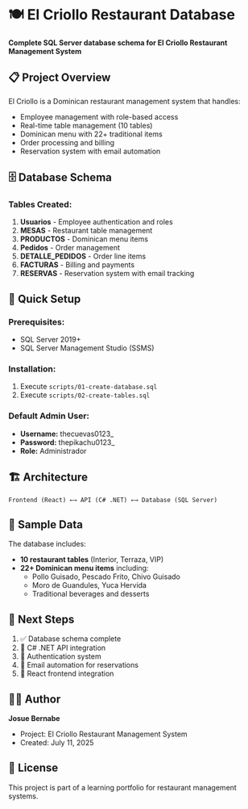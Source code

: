 # 🍽️ El Criollo Restaurant Database

**Complete SQL Server database schema for El Criollo Restaurant Management System**

## 📋 Project Overview

El Criollo is a Dominican restaurant management system that handles:
- Employee management with role-based access
- Real-time table management (10 tables)
- Dominican menu with 22+ traditional items
- Order processing and billing
- Reservation system with email automation

## 🗄️ Database Schema

### Tables Created:
1. **Usuarios** - Employee authentication and roles
2. **MESAS** - Restaurant table management
3. **PRODUCTOS** - Dominican menu items
4. **Pedidos** - Order management
5. **DETALLE_PEDIDOS** - Order line items
6. **FACTURAS** - Billing and payments
7. **RESERVAS** - Reservation system with email tracking

## 🚀 Quick Setup

### Prerequisites:
- SQL Server 2019+ 
- SQL Server Management Studio (SSMS)

### Installation:
1. Execute `scripts/01-create-database.sql`
2. Execute `scripts/02-create-tables.sql`

### Default Admin User:
- **Username:** thecuevas0123_
- **Password:** thepikachu0123_
- **Role:** Administrador

## 🏗️ Architecture

```
Frontend (React) ←→ API (C# .NET) ←→ Database (SQL Server)
```

## 🍖 Sample Data

The database includes:
- **10 restaurant tables** (Interior, Terraza, VIP)
- **22+ Dominican menu items** including:
  - Pollo Guisado, Pescado Frito, Chivo Guisado
  - Moro de Guandules, Yuca Hervida
  - Traditional beverages and desserts

## 🔄 Next Steps

1. ✅ Database schema complete
2. 🔄 C# .NET API integration
3. 🔄 Authentication system
4. 🔄 Email automation for reservations
5. 🔄 React frontend integration

## 👨‍💻 Author

**Josue Bernabe**
- Project: El Criollo Restaurant Management System
- Created: July 11, 2025

## 📄 License

This project is part of a learning portfolio for restaurant management systems.
